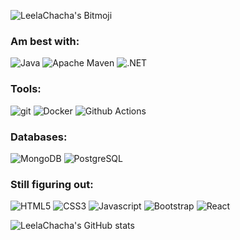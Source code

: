 ![LeelaChacha's Bitmoji](https://sdk.bitmoji.com/render/panel/2af24209-ea90-4912-9223-4c54c650559a-ca8aeac4-479f-4f84-b570-b060bf7cac21-v1.png?transparent=1&palette=1)

<h3>Am best with:</h3>
<p>
  <img alt="Java" src="https://img.shields.io/badge/-Java-007396?style=flat-square&logo=java&logoColor=white" />
  <img alt="Apache Maven" src="https://img.shields.io/badge/-Apache Maven-C71A36?style=flat-square&logo=apache maven&logoColor=white" />
  <img alt=".NET" src="https://img.shields.io/badge/-NET-512BD4?style=flat-square&logo=.net&logoColor=white" />
</p>
<h3>Tools:</h3>
<p>
  <img alt="git" src="https://img.shields.io/badge/-Git-F05032?style=flat-square&logo=git&logoColor=white" />
  <img alt="Docker" src="https://img.shields.io/badge/-Docker-46a2f1?style=flat-square&logo=docker&logoColor=white" />
  <img alt="Github Actions" src="https://img.shields.io/badge/-Github_Actions-2088FF?style=flat-square&logo=github-actions&logoColor=white" />
</p>
<h3>Databases:</h3>
<p>
  <img alt="MongoDB" src="https://img.shields.io/badge/-MongoDB-13aa52?style=flat-square&logo=mongodb&logoColor=white" />
  <img alt="PostgreSQL" src="https://img.shields.io/badge/-PostgreSQL-4169E1?style=flat-square&logo=postgresql&logoColor=white" />
</p>
<h3>Still figuring out:</h3>
<p>
  <img alt="HTML5" src="https://img.shields.io/badge/-HTML5-E34F26?style=flat-square&logo=html5&logoColor=white" />
  <img alt="CSS3" src="https://img.shields.io/badge/-CSS3-1572B6?style=flat-square&logo=css3&logoColor=white" />
  <img alt="Javascript" src="https://img.shields.io/badge/-Javascript-F7DF1E?style=flat-square&logo=javascript&logoColor=white" />
  <img alt="Bootstrap" src="https://img.shields.io/badge/-Bootstrap-7952B3?style=flat-square&logo=bootstrap&logoColor=white" />
  <img alt="React" src="https://img.shields.io/badge/-React-45b8d8?style=flat-square&logo=react&logoColor=white" />
</p>

![LeelaChacha's GitHub stats](https://github-readme-stats.vercel.app/api?username=LeelaChacha)
